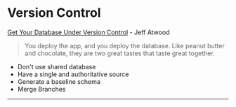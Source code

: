 # Version Control

[Get Your Database Under Version Control](https://blog.codinghorror.com/get-your-database-under-version-control/) - Jeff Atwood
>You deploy the app, and you deploy the database. Like peanut butter and chocolate, they are two great tastes that taste great together.

  - Don't use shared database
  - Have a single and authoritative source
  - Generate a baseline schema
  - Merge Branches

---
